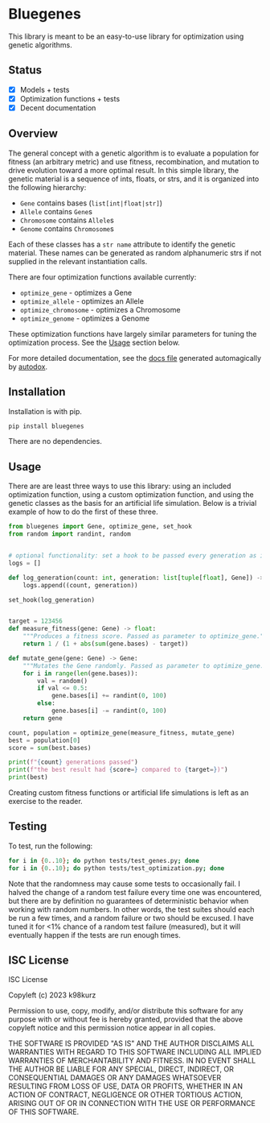 # Bluegenes

This library is meant to be an easy-to-use library for optimization using
genetic algorithms.

## Status

- [x] Models + tests
- [x] Optimization functions + tests
- [x] Decent documentation

## Overview

The general concept with a genetic algorithm is to evaluate a population for
fitness (an arbitrary metric) and use fitness, recombination, and mutation to
drive evolution toward a more optimal result. In this simple library, the
genetic material is a sequence of ints, floats, or strs, and it is organized
into the following hierarchy:

- `Gene` contains bases (`list[int|float|str]`)
- `Allele` contains `Gene`s
- `Chromosome` contains `Allele`s
- `Genome` contains `Chromosome`s

Each of these classes has a `str name` attribute to identify the genetic
material. These names can be generated as random alphanumeric strs if not
supplied in the relevant instantiation calls.

There are four optimization functions available currently:

- `optimize_gene` - optimizes a Gene
- `optimize_allele` - optimizes an Allele
- `optimize_chromosome` - optimizes a Chromosome
- `optimize_genome` - optimizes a Genome

These optimization functions have largely similar parameters for tuning the
optimization process. See the [Usage](#Usage) section below.

For more detailed documentation, see the
[docs file](https://github.com/k98kurz/bluegenes/blob/master/dox.md)
generated automagically by [autodox](https://pypi.org/project/autodox).

## Installation

Installation is with pip.

```bash
pip install bluegenes
```

There are no dependencies.

## Usage

There are are least three ways to use this library: using an included
optimization function, using a custom optimization function, and using the
genetic classes as the basis for an artificial life simulation. Below is a
trivial example of how to do the first of these three.

```python
from bluegenes import Gene, optimize_gene, set_hook
from random import randint, random


# optional functionality: set a hook to be passed every generation as it completes
logs = []

def log_generation(count: int, generation: list[tuple[float], Gene]) -> None:
    logs.append((count, generation))

set_hook(log_generation)


target = 123456
def measure_fitness(gene: Gene) -> float:
    """Produces a fitness score. Passed as parameter to optimize_gene."""
    return 1 / (1 + abs(sum(gene.bases) - target))

def mutate_gene(gene: Gene) -> Gene:
    """Mutates the Gene randomly. Passed as parameter to optimize_gene."""
    for i in range(len(gene.bases)):
        val = random()
        if val <= 0.5:
            gene.bases[i] += randint(0, 100)
        else:
            gene.bases[i] -= randint(0, 100)
    return gene

count, population = optimize_gene(measure_fitness, mutate_gene)
best = population[0]
score = sum(best.bases)

print(f"{count} generations passed")
print(f"the best result had {score=} compared to {target=})")
print(best)
```

Creating custom fitness functions or artificial life simulations is left as an
exercise to the reader.

## Testing

To test, run the following:

```bash
for i in {0..10}; do python tests/test_genes.py; done
for i in {0..10}; do python tests/test_optimization.py; done
```

Note that the randomness may cause some tests to occasionally fail. I halved the
change of a random test failure every time one was encountered, but there are by
definition no guarantees of deterministic behavior when working with random
numbers. In other words, the test suites should each be run a few times, and a
random failure or two should be excused. I have tuned it for <1% chance of a
random test failure (measured), but it will eventually happen if the tests are
run enough times.

## ISC License

ISC License

Copyleft (c) 2023 k98kurz

Permission to use, copy, modify, and/or distribute this software
for any purpose with or without fee is hereby granted, provided
that the above copyleft notice and this permission notice appear in
all copies.

THE SOFTWARE IS PROVIDED "AS IS" AND THE AUTHOR DISCLAIMS ALL
WARRANTIES WITH REGARD TO THIS SOFTWARE INCLUDING ALL IMPLIED
WARRANTIES OF MERCHANTABILITY AND FITNESS. IN NO EVENT SHALL THE
AUTHOR BE LIABLE FOR ANY SPECIAL, DIRECT, INDIRECT, OR
CONSEQUENTIAL DAMAGES OR ANY DAMAGES WHATSOEVER RESULTING FROM LOSS
OF USE, DATA OR PROFITS, WHETHER IN AN ACTION OF CONTRACT,
NEGLIGENCE OR OTHER TORTIOUS ACTION, ARISING OUT OF OR IN
CONNECTION WITH THE USE OR PERFORMANCE OF THIS SOFTWARE.
